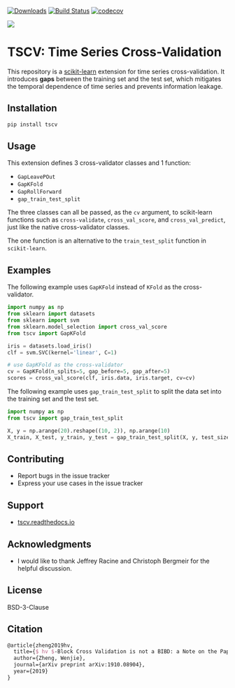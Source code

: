 [![Downloads](https://pepy.tech/badge/tscv/month)](https://pepy.tech/project/tscv)
[![Build Status](https://travis-ci.com/WenjieZ/TSCV.svg?branch=master)](https://travis-ci.com/WenjieZ/TSCV)
[![codecov](https://codecov.io/gh/WenjieZ/TSCV/branch/master/graph/badge.svg?token=dcGlEfHCw2)](https://codecov.io/gh/WenjieZ/TSCV)

![](train-gap-test.svg)

# TSCV: Time Series Cross-Validation

This repository is a [scikit-learn](https://scikit-learn.org) extension for time series cross-validation.
It introduces **gaps** between the training set and the test set, which mitigates the temporal dependence of time series and prevents information leakage.

## Installation

```bash
pip install tscv
```

## Usage

This extension defines 3 cross-validator classes and 1 function:
- `GapLeavePOut`
- `GapKFold`
- `GapRollForward`
- `gap_train_test_split`

The three classes can all be passed, as the `cv` argument, to
scikit-learn functions such as `cross-validate`, `cross_val_score`,
and `cross_val_predict`, just like the native cross-validator classes.

The one function is an alternative to the `train_test_split` function in `scikit-learn`.

## Examples

The following example uses `GapKFold` instead of `KFold` as the cross-validator.
```python
import numpy as np
from sklearn import datasets
from sklearn import svm
from sklearn.model_selection import cross_val_score
from tscv import GapKFold

iris = datasets.load_iris()
clf = svm.SVC(kernel='linear', C=1)

# use GapKFold as the cross-validator
cv = GapKFold(n_splits=5, gap_before=5, gap_after=5)
scores = cross_val_score(clf, iris.data, iris.target, cv=cv)
```

The following example uses `gap_train_test_split` to split the data set into the training set and the test set.
```python
import numpy as np
from tscv import gap_train_test_split

X, y = np.arange(20).reshape((10, 2)), np.arange(10)
X_train, X_test, y_train, y_test = gap_train_test_split(X, y, test_size=2, gap_size=2)
```

## Contributing
- Report bugs in the issue tracker
- Express your use cases in the issue tracker

## Support
- [tscv.readthedocs.io](tscv.readthedocs.io)

## Acknowledgments

- I would like to thank Jeffrey Racine and Christoph Bergmeir for the helpful discussion.

## License
BSD-3-Clause

## Citation
```latex
@article{zheng2019hv,
  title={$ hv $-Block Cross Validation is not a BIBD: a Note on the Paper by Jeff Racine (2000)},
  author={Zheng, Wenjie},
  journal={arXiv preprint arXiv:1910.08904},
  year={2019}
}
```
